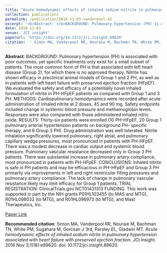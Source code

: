 ```yaml
--- 
title: "Acute hemodynamic effects of inhaled sodium nitrite in pulmonary hypertension associated with heart failure with preserved ejection fraction." 
collection: publications 
permalink: /publication/2016-11-03-vanderpool-42 
excerpt: '<b>Abstract: </b>BACKGROUND: Pulmonary hypertension (PH) is associated with poor outcomes, yet specific treatments only exist for a small subset of patients. The most common form of PH is that associated with left heart disease (Group 2), for which there is no approved therapy. Nitrite has shown efficacy [...]' 
date: 2016-11-03 
venue: 'JCI insight' 
paperurl: 'https://doi.org/10.1172/jci.insight.89620' 
citation:  ' Simon MA, Vanderpool RR, Nouraie M, Bachman TN, White PM, Sugahara M, Gorcsan J 3rd, Parsley EL, Gladwin MT. <i>Acute hemodynamic effects of inhaled sodium nitrite in pulmonary hypertension associated with heart failure with preserved ejection fraction.</i> JCI Insight. 2016 Nov 3;1(18):e89620. doi: 10.1172/jci.insight.89620.' 
--- 
```

<b>Abstract</b>:  BACKGROUND: Pulmonary hypertension (PH) is associated with poor outcomes, yet specific treatments only exist for a small subset of patients. The most common form of PH is that associated with left heart disease (Group 2), for which there is no approved therapy. Nitrite has shown efficacy in preclinical animal models of Group 1 and 2 PH, as well as in patients with left heart failure with preserved ejection fraction (HFpEF). We evaluated the safety and efficacy of a potentially novel inhaled formulation of nitrite in PH-HFpEF patients as compared with Group 1 and 3 PH. METHODS: Cardiopulmonary hemodynamics were recorded after acute administration of inhaled nitrite at 2 doses, 45 and 90 mg. Safety endpoints included change in systemic blood pressure and methemoglobin levels. Responses were also compared with those administered inhaled nitric oxide. RESULTS: Thirty-six patients were enrolled (10 PH-HFpEF, 20 Group 1 pulmonary arterial hypertension patients on background PH- specific therapy, and 6 Group 3 PH). Drug administration was well tolerated. Nitrite inhalation significantly lowered pulmonary, right atrial, and pulmonary capillary wedge pressures, most pronounced in patients with PH-HFpEF. There was a modest decrease in cardiac output and systemic blood pressure. Pulmonary vascular resistance decreased only in Group 3 PH patients. There was substantial increase in pulmonary artery compliance, most pronounced in patients with PH-HFpEF. CONCLUSIONS: Inhaled nitrite is safe in PH patients and may be efficacious in PH-HFpEF and Group 3 PH primarily via improvements in left and right ventricular filling pressures and pulmonary artery compliance. The lack of change in pulmonary vascular resistance likely may limit efficacy for Group 1 patients. TRIAL REGISTRATION: ClinicalTrials.gov NCT01431313 FUNDING. This work was supported in part by the NIH grants P01HL103455 (to MAS and MTG), R01HL098032 (to MTG), and R01HL096973 (to MTG), and Mast Therapeutics, Inc.  
 
[Paper Link](https://doi.org/10.1172/jci.insight.89620) 
 
<b>Recommended citation</b>:  Simon MA, Vanderpool RR, Nouraie M, Bachman TN, White PM, Sugahara M, Gorcsan J 3rd, Parsley EL, Gladwin MT. <i>Acute hemodynamic effects of inhaled sodium nitrite in pulmonary hypertension associated with heart failure with preserved ejection fraction.</i> JCI Insight. 2016 Nov 3;1(18):e89620. doi: 10.1172/jci.insight.89620. 

